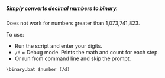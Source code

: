 ##### Simply converts decimal numbers to binary.
<h8>Does not work for numbers greater than 1,073,741,823.</h8>

To use:
 * Run the script and enter your digits.
* `/d` = Debug mode. Prints the math and count for each step.
* Or run from command line and skip the prompt.
```
\binary.bat $number (/d)
```
